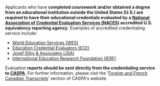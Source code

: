 Applicants who have **completed coursework and/or obtained a degree from an educational institution outside the United States (U.S.) are required to have their educational credentials evaluated by a [National Association of Credential Evaluation Services (NACES)][naces] accredited U.S. equivalency reporting agency**. Examples of accredited credentialing service include:

- [World Education Services (WES)][wes]
- [Education Credential Evaluators (ECE)][ece]
- [Josef Silny & Associates (JSA)][jsa]
- [International Education Research Foundation (IERF)][ierf]
 
Evaluation **reports should be sent directly from the credentialing service to [CASPA][caspa]**. For further information, please visit the '[Foreign and French Canadian Transcripts][caspa-ffct]' section of CASPA's website.

[naces]: http://www.naces.org/
[wes]: http://www.wes.org/
[ece]: https://www.ece.org/
[jsa]: http://www.jsilny.com/
[ierf]: http://www.ierf.org/
[caspa]: https://portal.caspaonline.org/
[caspa-ffct]: https://portal.caspaonline.org/caspaHelpPages/frequently-asked-questions/transcripts/sending-foreign-transcripts/index.html